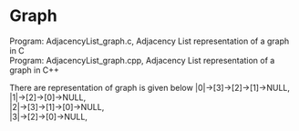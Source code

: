 # Graph
Program: AdjacencyList_graph.c, Adjacency List representation of a graph in C  
Program: AdjacencyList_graph.cpp, Adjacency List representation of a graph in C++  
  
There are representation of graph is given below
|0|->[3]->[2]->[1]->NULL,  
|1|->[2]->[0]->NULL,  
|2|->[3]->[1]->[0]->NULL,  
|3|->[2]->[0]->NULL,  
